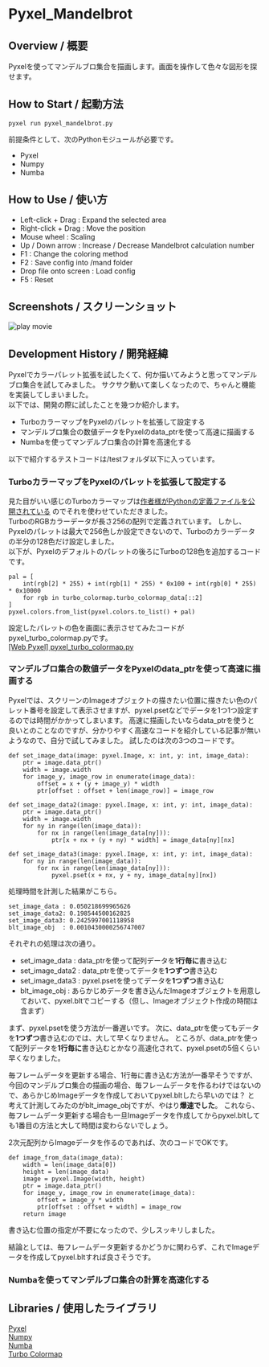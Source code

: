 # Pyxel_Mandelbrot
## Overview / 概要
Pyxelを使ってマンデルブロ集合を描画します。画面を操作して色々な図形を探せます。  
## How to Start / 起動方法
```
pyxel run pyxel_mandelbrot.py
```
前提条件として、次のPythonモジュールが必要です。  
- Pyxel
- Numpy
- Numba
## How to Use / 使い方
- Left-click + Drag : Expand the selected area
- Right-click + Drag : Move the position
- Mouse wheel : Scaling
- Up / Down arrow : Increase / Decrease Mandelbrot calculation number
- F1 : Change the coloring method
- F2 : Save config into /mand folder
- Drop file onto screen : Load config
- F5 : Reset
## Screenshots / スクリーンショット
![play movie](https://github.com/gomatama5/Pyxel_Mandelbrot/blob/main/screenshots/pyxel-20250306-170516.gif)
## Development History / 開発経緯
Pyxelでカラーパレット拡張を試したくて、何か描いてみようと思ってマンデルブロ集合を試してみました。
サクサク動いて楽しくなったので、ちゃんと機能を実装してしまいました。  
以下では、開発の際に試したことを幾つか紹介します。  
- TurboカラーマップをPyxelのパレットを拡張して設定する
- マンデルブロ集合の数値データをPyxelのdata_ptrを使って高速に描画する
- Numbaを使ってマンデルブロ集合の計算を高速化する

以下で紹介するテストコードは/testフォルダ以下に入っています。
### TurboカラーマップをPyxelのパレットを拡張して設定する
見た目がいい感じのTurboカラーマップは[作者様がPythonの定義ファイルを公開されている](https://gist.github.com/mikhailov-work/ee72ba4191942acecc03fe6da94fc73f)
のでそれを使わせていただきました。  
TurboのRGBカラーデータが長さ256の配列で定義されています。
しかし、Pyxelのパレットは最大で256色しか設定できないので、Turboのカラーデータの半分の128色だけ設定しました。  
以下が、Pyxelのデフォルトのパレットの後ろにTurboの128色を追加するコードです。
```
pal = [
    int(rgb[2] * 255) + int(rgb[1] * 255) * 0x100 + int(rgb[0] * 255) * 0x10000
    for rgb in turbo_colormap.turbo_colormap_data[::2]
]
pyxel.colors.from_list(pyxel.colors.to_list() + pal)
```
設定したパレットの色を画面に表示させてみたコードがpyxel_turbo_colormap.pyです。  
[[Web Pyxel] pyxel_turbo_colormap.py](https://kitao.github.io/pyxel/wasm/launcher/?run=gomatama5.Pyxel_Mandelbrot.test.pyxel_turbo_colormap)
### マンデルブロ集合の数値データをPyxelのdata_ptrを使って高速に描画する
Pyxelでは、スクリーンのImageオブジェクトの描きたい位置に描きたい色のパレット番号を設定して表示させますが、pyxel.psetなどでデータを1つ1つ設定するのでは時間がかかってしまいます。
高速に描画したいならdata_ptrを使うと良いとのことなのですが、分かりやすく高速なコードを紹介している記事が無いようなので、自分で試してみました。
試したのは次の3つのコードです。
```
def set_image_data(image: pyxel.Image, x: int, y: int, image_data):
    ptr = image.data_ptr()
    width = image.width
    for image_y, image_row in enumerate(image_data):
        offset = x + (y + image_y) * width
        ptr[offset : offset + len(image_row)] = image_row

def set_image_data2(image: pyxel.Image, x: int, y: int, image_data):
    ptr = image.data_ptr()
    width = image.width
    for ny in range(len(image_data)):
        for nx in range(len(image_data[ny])):
            ptr[x + nx + (y + ny) * width] = image_data[ny][nx]

def set_image_data3(image: pyxel.Image, x: int, y: int, image_data):
    for ny in range(len(image_data)):
        for nx in range(len(image_data[ny])):
            pyxel.pset(x + nx, y + ny, image_data[ny][nx])
```
処理時間を計測した結果がこちら。
```
set_image_data : 0.050218699965626
set_image_data2: 0.198544500162825
set_image_data3: 0.2425997001118958
blt_image_obj  : 0.0010430000256747007
```
それぞれの処理は次の通り。
- set_image_data : data_ptrを使って配列データを**1行毎に**書き込む
- set_image_data2 : data_ptrを使ってデータを**1つずつ**書き込む
- set_image_data3 : pyxel.psetを使ってデータを**1つずつ**書き込む
- blt_image_obj : あらかじめデータを書き込んだImageオブジェクトを用意しておいて、pyxel.bltでコピーする（但し、Imageオブジェクト作成の時間は含まず）

まず、pyxel.psetを使う方法が一番遅いです。
次に、data_ptrを使ってもデータを**1つずつ**書き込むのでは、大して早くなりません。
ところが、data_ptrを使って配列データを**1行毎に**書き込むとかなり高速化されて、pyxel.psetの5倍くらい早くなりました。

毎フレームデータを更新する場合、1行毎に書き込む方法が一番早そうですが、
今回のマンデルブロ集合の描画の場合、毎フレームデータを作るわけではないので、あらかじめImageデータを作成しておいてpyxel.bltしたら早いのでは？
と考えて計測してみたのがblt_image_objですが、やはり**爆速でした**。
これなら、毎フレームデータ更新する場合も一旦Imageデータを作成してからpyxel.bltしても1番目の方法と大して時間は変わらないでしょう。

2次元配列からImageデータを作るのであれば、次のコードでOKです。
```
def image_from_data(image_data):
    width = len(image_data[0])
    height = len(image_data)
    image = pyxel.Image(width, height)
    ptr = image.data_ptr()
    for image_y, image_row in enumerate(image_data):
        offset = image_y * width
        ptr[offset : offset + width] = image_row
    return image
```
書き込む位置の指定が不要になったので、少しスッキリしました。

結論としては、毎フレームデータ更新するかどうかに関わらず、これでImageデータを作成してpyxel.bltすれば良さそうです。

### Numbaを使ってマンデルブロ集合の計算を高速化する

## Libraries / 使用したライブラリ
[Pyxel](https://github.com/kitao/pyxel)  
[Numpy](https://numpy.org/ja/)   
[Numba](https://numba.pydata.org/)   
[Turbo Colormap](https://gist.github.com/mikhailov-work/ee72ba4191942acecc03fe6da94fc73f)  

